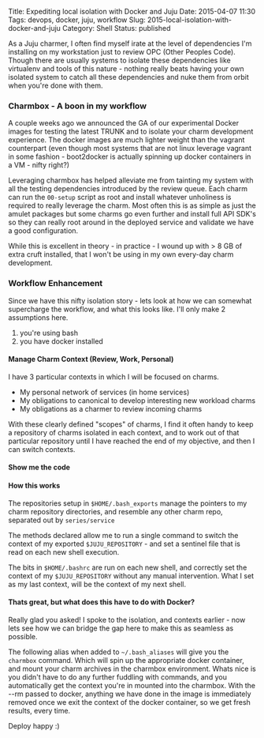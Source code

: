 Title: Expediting local isolation with Docker and Juju
Date: 2015-04-07 11:30
Tags: devops, docker, juju, workflow
Slug: 2015-local-isolation-with-docker-and-juju
Category: Shell
Status: published

As a Juju charmer, I often find myself irate at the level of dependencies I'm 
installing on my workstation just to review OPC (Other Peoples Code). Though
there are usually systems to isolate these dependencies like virtualenv and
tools of this nature - nothing really beats having your own isolated system
to catch all these dependencies and nuke them from orbit when you're done with
them.

### Charmbox - A boon in my workflow

A couple weeks ago we announced the GA of our experimental Docker images for
testing the latest TRUNK and to isolate your charm development experience. The
docker images are much lighter weight than the vagrant counterpart (even though
most systems that are not linux leverage vagrant in some fashion - boot2docker
is actually spinning up docker containers in a VM - nifty right?)

Leveraging charmbox has helped alleviate me from tainting my system with all
the testing dependencies introduced by the review queue. Each charm can run the
`00-setup` script as root and install whatever unholiness is required to really
leverage the charm. Most often this is as simple as just the amulet packages
but some charms go even further and install full API SDK's so they can really
root around in the deployed service and validate we have a good configuration.

While this is excellent in theory - in practice - I wound up with > 8 GB of
extra cruft installed, that I won't be using in my own every-day charm
development.

### Workflow Enhancement

Since we have this nifty isolation story - lets look at how we can somewhat
supercharge the workflow, and what this looks like. I'll only make 2
assumptions here.

1. you're using bash
2. you have docker installed

#### Manage Charm Context (Review, Work, Personal)

I have 3 particular contexts in which I will be focused on charms.

- My personal network of services (in home services)
- My obligations to canonical to develop interesting new workload charms
- My obligations as a charmer to review incoming charms

With these clearly defined "scopes" of charms, I find it often handy to keep
a repository of charms isolated in each context, and to work out of that 
particular repository until I have reached the end of my objective, and then
I can switch contexts.

#### Show me the code

<script src="https://gist.github.com/chuckbutler/4fb6d46a46cb48537e0d.js"></script>

#### How this works

The repositories setup in `$HOME/.bash_exports` manage the pointers to my charm
repository directories, and resemble any other charm repo, separated out by
`series/service`

The methods declared allow me to run a single command to switch the context
of my exported `$JUJU_REPOSITORY` - and set a sentinel file that is read on
each new shell execution.

The bits in `$HOME/.bashrc` are run on each new shell, and correctly set the
context of my `$JUJU_REPOSITORY` without any manual intervention. What I set
as my last context, will be the context of my next shell.

#### Thats great, but what does this have to do with Docker?

Really glad you asked! I spoke to the isolation, and contexts earlier - now
lets see how we can bridge the gap here to make this as seamless as possible.

<script src="https://gist.github.com/chuckbutler/e58ac6f206073016029f.js"></script>

The following alias when added to `~/.bash_aliases` will give you the `charmbox`
command. Which will spin up the appropriate docker container, and mount your
charm archives in the charmbox environment. Whats nice is you didn't have to
do any further fuddling with commands, and you automatically get the context
you're in mounted into the charmbox. With the --rm passed to docker, anything
we have done in the image is immediately removed once we exit the context
of the docker container, so we get fresh results, every time.

Deploy happy :)




